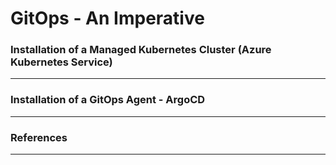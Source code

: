 # GitOps - An Imperative 


### Installation of a Managed Kubernetes Cluster (Azure Kubernetes Service) 
---

### Installation of a GitOps Agent - ArgoCD 
---

### References
---
